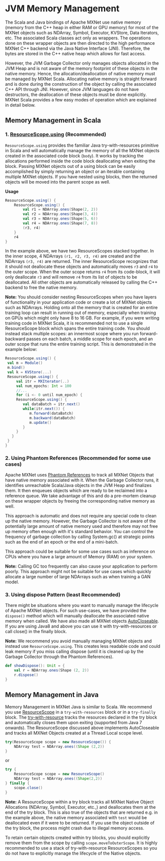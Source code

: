 # JVM Memory Management
The Scala and Java bindings of Apache MXNet use native memory (memory from the C++ heap in either RAM or GPU memory) for most of the MXNet objects such as NDArray, Symbol, Executor, KVStore, Data Iterators, etc.
The associated Scala classes act only as wrappers. The operations done on these wrapper objects are then directed to the high performance MXNet C++ backend via the Java Native Interface (JNI). Therefore, the bytes are stored in the C++ native heap which allows for fast access.

However, the JVM Garbage Collector only manages objects allocated in the JVM Heap and is not aware of the memory footprint of these objects in the native memory. Hence, the allocation/deallocation of native memory must be managed by MXNet Scala.
Allocating native memory is straight forward and is done during the construction of the object by calling the associated C++ API through JNI. However, since JVM languages do not have destructors, the deallocation of these objects must be done explicitly.
MXNet Scala provides a few easy modes of operation which are explained in detail below.

## Memory Management in Scala 
### 1.  [ResourceScope.using](https://github.com/apache/incubator-mxnet/blob/master/scala-package/core/src/main/scala/org/apache/mxnet/ResourceScope.scala#L106) (Recommended)
`ResourceScope.using` provides the familiar Java try-with-resources primitive in Scala and will automatically manage the memory of all the MXNet objects created in the associated code block (`body`). It works by tracking the allocations performed inside the code block deallocating when exiting the block. 
Passing MXNet objects out of a using block can be easily accomplished by simply returning an object or an iterable containing multiple MXNet objects. If you have nested using blocks, then the returned objects will be moved into the parent scope as well.

**Usage** 
```scala
ResourceScope.using() {
    ResourceScope.using() {
        val r1 = NDArray.ones(Shape(2, 2))
        val r2 = NDArray.ones(Shape(3, 4))
        val r3 = NDArray.ones(Shape(5, 6))
        val r4 = NDArray.ones(Shape(7, 8))
        (r3, r4)
    }
    r4
}
```
In the example above, we have two ResourceScopes stacked together. In the inner scope, 4 NDArrays `(r1, r2, r3, r4)` are created and the NDArrays 
`(r3, r4)` are returned. The inner ResourceScope recognizes that it should not deallocate these objects and automatically moves `r3` and  `r4` to the outer scope. When the outer scope 
returns `r4` from its code-block, it will only deallocate `r3` and will remove `r4` from its list of objects to be deallocated. All other objects are automatically released by calling the C++ backend to free the native memory.

**Note:**
You should consider nesting ResourceScopes when you have layers of functionality in your application code or create a lot of MXNet objects such as NDArrays. 
Holding onto all the memory that is created for an entire training loop can result in running out of memory, especially when training on GPUs which might only have 8 to 16 GB. 
For example, if you were writing training code in MXNet Scala, it is recommended not to use a single ResourceScope block which spans the entire training code. 
You should instead stack multiple scopes: an innermost scope where you run forward-backward passes on each batch, 
a middle scope for each epoch, and an outer scope that runs the entire training script. This is demonstrated in the example below:
```scala
ResourceScope.using() {
 val m = Module()
 m.bind()
 val k = KVStore(...)
 ResourceScope.using() {
     val itr = MXIterator(..)
     val num_epochs: Int = 100
     //... 
     for (i <- 0 until num_epoch) {
     ResourceScope.using() {
        val dataBatch = itr.next()
        while(itr.next()) {
           m.forward(dataBatch)
           m.backward(dataBatch)
           m.update()
        }
     }
   }
 }
}

```  
       
### 2.  Using Phantom References (Recommended for some use cases)

Apache MXNet uses [Phantom References](https://docs.oracle.com/javase/8/docs/api/java/lang/ref/PhantomReference.html) to track all MXNet Objects that have native memory associated with it. 
When the Garbage Collector runs, it identifies unreachable Scala/Java objects in the JVM Heap and finalizes them. 
It then enqueues objects which are ready to be reclaimed into a reference queue. We take advantage of this and do a 
pre-mortem cleanup on these wrapper objects by freeing the corresponding native memory as well.
 
This approach is automatic and does not require any special code to clean up the native memory. However, the Garbage Collector is not aware of the potentially large amount of native memory used and therefore may not free up memory often enough with it's standard behavior.
You can control the frequency of garbage collection by calling System.gc() at strategic points such as the end of an epoch or the end of a mini-batch.

This approach could be suitable for some use cases such as inference on CPUs where you have a large amount of Memory (RAM) on your system.

**Note:**
Calling GC too frequently can also cause your application to perform poorly. This approach might not be suitable 
for use cases which quickly allocate a large number of large NDArrays such as when training a GAN model.

### 3. Using dispose Pattern (least Recommended)
 
There might be situations where you want to manually manage the lifecycle of Apache MXNet objects. For such use-cases, we have provided the `dispose()` method which will manually deallocate the associated native memory when called. We have also
made all MXNet objects [AutoCloseable](https://docs.oracle.com/javase/8/docs/api/java/lang/AutoCloseable.html). If you are using Java8 and above you can use it with try-with-resources or call close() in the finally block.

**Note:**
We recommend you avoid manually managing MXNet objects and instead use `ResourceScope.using`. This creates less readable code and could leak memory if you miss calling dispose (until it is cleaned up by the Garbage Collector through the Phantom References).

```scala
def showDispose(): Unit = {
    val r = NDArray.ones(Shape (2, 2))
    r.dispose()
}
```

## Memory Management in Java
Memory Management in MXNet Java is similar to Scala. We recommend you use [ResourceScope](https://github.com/apache/incubator-mxnet/blob/master/scala-package/core/src/main/scala/org/apache/mxnet/ResourceScope.scala#L32) in a `try-with-resources` block or in a `try-finally` block.
The [try-with-resource](https://docs.oracle.com/javase/tutorial/essential/exceptions/tryResourceClose.html) tracks the resources declared in the try block and automatically closes them upon exiting (supported from Java 7 onwards). 
The ResourceScope discussed above implements AutoCloseable and tracks all MXNet Objects created at a Thread Local scope level. 

```java
try(ResourceScope scope = new ResourceScope()) {
    NDArray test = NDArray.ones((Shape (2,2))
}
```
or 
```java
try {
    ResourceScope scope = new ResourceScope()
    NDArray test = NDArray.ones((Shape(2,2))
} finally {
    scope.close()
}
``` 

**Note:**
A ResourceScope within a try block tracks all MXNet Native Object Allocations (NDArray, Symbol, Executor, etc.,) and deallocates them at
the end of the try block. This is also true of the objects that are returned e.g. in the example above, the native memory associated with `test` would be deallocated even if it were to be returned. 
If you use the object outside of the try block, the process might crash due to illegal memory access.

To retain certain objects created within try blocks, you should explicitly remove them from the scope by calling `scope.moveToOuterScope`.
It is highly recommended to use a stack of try-with-resource ResourceScopes so you do not have to explicitly manage the lifecycle of the Native objects.

